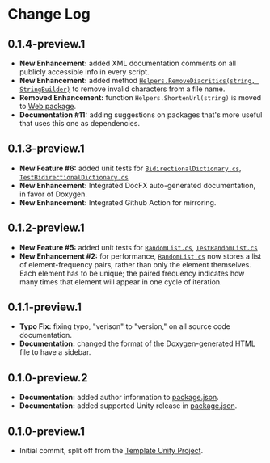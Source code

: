 # Change Log

## 0.1.4-preview.1

- **New Enhancement:** added XML documentation comments on all publicly accessible info in every script.
- **New Enhancement:** added method [`Helpers.RemoveDiacritics(string, StringBuilder)`](https://github.com/OmiyaGames/omiya-games-common/blob/master/Runtime/Helpers.cs) to remove invalid characters from a file name.
- **Removed Enhancement:** function `Helpers.ShortenUrl(string)` is moved to [Web package](https://openupm.com/packages/com.omiyagames.web/).
- **Documentation #11:** adding suggestions on packages that's more useful that uses this one as dependencies.

## 0.1.3-preview.1

- **New Feature #6:** added unit tests for [`BidirectionalDictionary.cs`](https://github.com/OmiyaGames/omiya-games-common/blob/master/Runtime/BidirectionalDictionary.cs), [`TestBidirectionalDictionary.cs`](https://github.com/OmiyaGames/omiya-games-common/blob/master/Tests/Editor/TestBidirectionalDictionary.cs)
- **New Enhancement:** Integrated DocFX auto-generated documentation, in favor of Doxygen.
- **New Enhancement:** Integrated Github Action for mirroring.

## 0.1.2-preview.1

- **New Feature #5:** added unit tests for [`RandomList.cs`](https://github.com/OmiyaGames/omiya-games-common/blob/master/Runtime/RandomList.cs), [`TestRandomList.cs`](https://github.com/OmiyaGames/omiya-games-common/blob/master/Tests/Editor/TestRandomList.cs)
- **New Enhancement #2:** for performance, [`RandomList.cs`](https://github.com/OmiyaGames/omiya-games-common/blob/master/Runtime/RandomList.cs) now stores a list of element-frequency pairs, rather than only the element themselves. Each element has to be unique; the paired frequency indicates how many times that element will appear in one cycle of iteration.

## 0.1.1-preview.1

- **Typo Fix:** fixing typo, "verison" to "version," on all source code documentation.
- **Documentation:** changed the format of the Doxygen-generated HTML file to have a sidebar.

## 0.1.0-preview.2

- **Documentation:** added author information to [package.json](https://github.com/OmiyaGames/omiya-games-common/blob/master/package.json).
- **Documentation:** added supported Unity release in [package.json](https://github.com/OmiyaGames/omiya-games-common/blob/master/package.json).

## 0.1.0-preview.1

- Initial commit, split off from the [Template Unity Project](https://github.com/OmiyaGames/template-unity-project).
